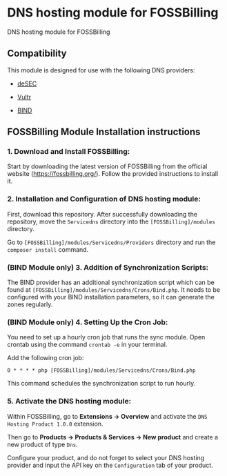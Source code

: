 # DNS hosting module for FOSSBilling
DNS hosting module for FOSSBilling

## Compatibility

This module is designed for use with the following DNS providers:

- [deSEC](https://desec.io/)

- [Vultr](https://www.vultr.com/)

- [BIND](https://www.isc.org/bind/)

## FOSSBilling Module Installation instructions

### 1. Download and Install FOSSBilling:

Start by downloading the latest version of FOSSBilling from the official website (https://fossbilling.org/). Follow the provided instructions to install it.

### 2. Installation and Configuration of DNS hosting module:

First, download this repository. After successfully downloading the repository, move the `Servicedns` directory into the `[FOSSBilling]/modules` directory.

Go to `[FOSSBilling]/modules/Servicedns/Providers` directory and run the `composer install` command.

### (BIND Module only) 3. Addition of Synchronization Scripts:

The BIND provider has an additional synchronization script which can be found at `[FOSSBilling]/modules/Servicedns/Crons/Bind.php`. It needs to be configured with your BIND installation parameters, so it can generate the zones regularly.

### (BIND Module only) 4. Setting Up the Cron Job:

You need to set up a hourly cron job that runs the sync module. Open crontab using the command `crontab -e` in your terminal.

Add the following cron job:

`0 * * * * php [FOSSBilling]/modules/Servicedns/Crons/Bind.php`

This command schedules the synchronization script to run hourly.

### 5. Activate the DNS hosting module:

Within FOSSBilling, go to **Extensions -> Overview** and activate the `DNS Hosting Product 1.0.0` extension.

Then go to **Products -> Products & Services -> New product** and create a new product of type `Dns`.

Configure your product, and do not forget to select your DNS hosting provider and input the API key on the `Configuration` tab of your product.